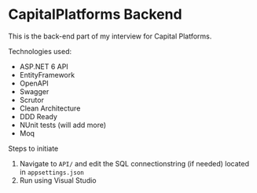 # CapitalPlatforms Backend

This is the back-end part of my interview for Capital Platforms.

Technologies used:

- ASP.NET 6 API
- EntityFramework
- OpenAPI
- Swagger
- Scrutor
- Clean Architecture
- DDD Ready
- NUnit tests (will add more)
- Moq

Steps to initiate
1) Navigate to `API/` and edit the SQL connectionstring (if needed) located in `appsettings.json`
2) Run using Visual Studio
